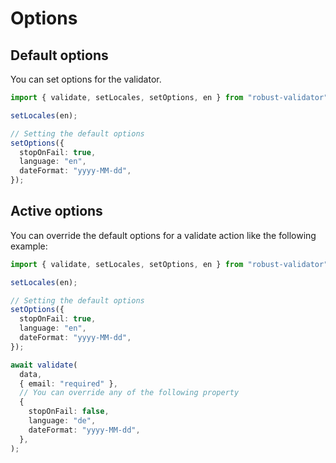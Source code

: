 # Options

## Default options

You can set options for the validator.

```ts
import { validate, setLocales, setOptions, en } from "robust-validator";

setLocales(en);

// Setting the default options
setOptions({
  stopOnFail: true,
  language: "en",
  dateFormat: "yyyy-MM-dd",
});
```

## Active options

You can override the default options for a validate action like the following example:

```ts
import { validate, setLocales, setOptions, en } from "robust-validator";

setLocales(en);

// Setting the default options
setOptions({
  stopOnFail: true,
  language: "en",
  dateFormat: "yyyy-MM-dd",
});

await validate(
  data,
  { email: "required" },
  // You can override any of the following property
  {
    stopOnFail: false,
    language: "de",
    dateFormat: "yyyy-MM-dd",
  },
);
```
